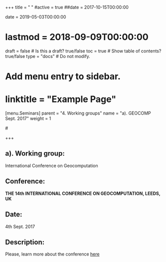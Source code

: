 +++
title = " "
#active = true
##date = 2017-10-15T00:00:00

date = 2019-05-03T00:00:00
# lastmod = 2018-09-09T00:00:00

draft = false  # Is this a draft? true/false
toc = true  # Show table of contents? true/false
type = "docs"  # Do not modify.

# Add menu entry to sidebar.
# linktitle = "Example Page"
[menu.Seminars]
  parent = "4. Working groups"
  name = "a). GEOCOMP Sept. 2017"
  weight = 1
 
#[]("/tutorial/tutor_eg_021018_files/featured.jpg"")

+++

## **a). Working group:**

International Conference on Geocomputation

## **Conference:**

**THE 14th INTERNATIONAL CONFERENCE ON GEOCOMPUTATION, LEEDS, UK**

## **Date:** 

4th Sept. 2017

## **Description:**

Please, learn more about the conference [here](http://www.geocomputation.org/2017/conference/)